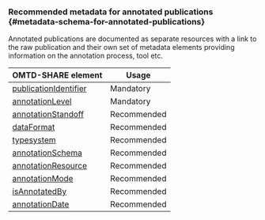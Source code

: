 ### Recommended metadata for annotated publications {#metadata-schema-for-annotated-publications}

Annotated publications are documented as separate resources with a link to the raw publication and their own set of metadata elements providing information on the annotation process, tool etc.


| OMTD-SHARE element | Usage |
| --- | --- |
| [publicationIdentifier](/publications_identifier.md) | Mandatory |
| [annotationLevel](/annotations_annotationLevel.md) | Mandatory |
| [annotationStandoff](/annotations_annotationStandoff.md) | Recommended |
| [dataFormat](/annotations_dataFormat.md) | Recommended |
| [typesystem](/annotations_typesystem.md) | Recommended |
| [annotationSchema](/annotations_annotationSchema.md) | Recommended |
| [annotationResource](/annotations_annotationResource.md) | Recommended |
| [annotationMode](/annotations_annotationMode.md) | Recommended |
| [isAnnotatedBy](/annotations_isAnnotatedBy.md) | Recommended |
| [annotationDate](/annotations_annotationDate.md) | Recommended |


